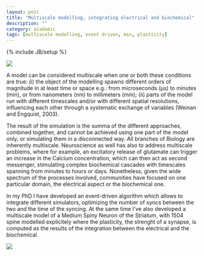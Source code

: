 ```yaml
---
layout: post
title: "Multiscale modelling, integrating electrical and biochemical"
description: ""
category: academic 
tags: [multiscale modelling, event driven, msn, plasticity]
---
```

{% include JB/setup %}

<img src="{{BASE_PATH}}/assets/gfx/multiscale_simulation_msn.png" />

A model can be considered multiscale when one or both these conditions are true: 
(i) the object of the modelling spawns different orders of magnitude in at least 
time or space e.g.: from microseconds (μs) to minutes (min), or from nanometers (nm)
to millimeters (mm); (ii) parts of the model run with different timescales and/or 
with different spatial resolutions, influencing each other through a systematic 
exchange of variables (Weinan and Engquist, 2003).

The result of the simulation is the summa of the different approaches, combined 
together, and cannot be achieved using one part of the model only, or simulating 
them in a disconnected way. All branches of Biology are inherently multiscale. 
Neuroscience as well has also to address multiscale problems, where for example, 
an excitatory release of glutamate can trigger an increase in the Calcium 
concentration, which can then act as second messenger, stimulating complex 
biochemical cascades with timescales spanning from minutes to hours or days. 
Nonetheless, given the wide spectrum of the processes involved, communities have 
focused on one particular domain, the electrical aspect or the biochemical one.

In my PhD I have developed an event-driven algorithm which allows to integrate 
different simulators, optimizing the number of syncs between the two and the time
of the syncing. At the same time I've also developed a multiscale model of a 
Medium Spiny Neuron of the Striatum, with 1504 spine modelled explicitely where 
the plasticity, the strenght of a synapse, is computed as the results of the 
integration between the electrical and the biochemical.

<img src="{{ BASE_PATH }}/assets/gfx/spines_detailed_thumbnail.png" />
